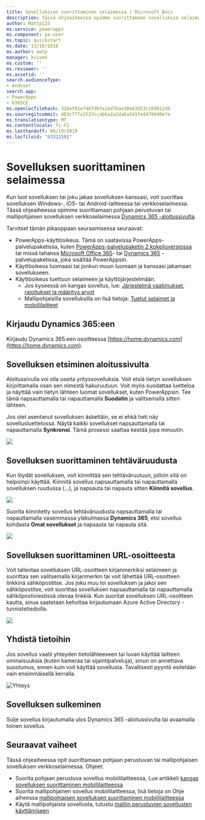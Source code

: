```yaml
---
title: Sovelluksien suorittaminen selaimessa | Microsoft Docs
description: Tässä ohjeaiheessa opimme suorittamaan sovelluksia selaimessa
author: Mattp123
ms.service: powerapps
ms.component: pa-user
ms.topic: quickstart
ms.date: 11/16/2018
ms.author: matp
manager: kvivek
ms.custom: ''
ms.reviewer: ''
ms.assetid: ''
search.audienceType:
- enduser
search.app:
- PowerApps
- D365CE
ms.openlocfilehash: 31bef01ef46fd0fe2ed7bae30e63d53c169812db
ms.sourcegitcommit: 483c777a1537ccab6a2a2da6a5d1fe4470dd0e7e
ms.translationtype: MT
ms.contentlocale: fi-FI
ms.lasthandoff: 06/19/2019
ms.locfileid: "63321591"
---
```

# <a name="run-an-app-in-a-web-browser"></a>Sovelluksen suorittaminen selaimessa
Kun luot sovelluksen tai joku jakaa sovelluksen kanssasi, voit suorittaa sovelluksen Windows-, iOS- tai Android-laitteessa tai verkkoselaimessa. Tässä ohjeaiheessa opimme suorittamaan pohjaan perustuvan tai mallipohjaisen sovelluksen verkkoselaimessa [Dynamics 365 -aloitussivulta](https://home.dynamics.com).

Tarvitset tämän pikaoppaan seuraamisessa seuraavat:
- PowerApps-käyttöoikeus. Tämä on saatavissa PowerApps-palvelupaketissa, kuten [PowerApps-palvelupaketin 2 kokeiluversiossa](https://docs.microsoft.com/powerapps/maker/signup-for-powerapps) tai missä tahansa [Microsoft Office 365](https://signup.microsoft.com/Signup?OfferId=467eab54-127b-42d3-b046-3844b860bebf&dl=O365_BUSINESS_PREMIUM&ali=1)- tai [Dynamics 365](https://dynamics.microsoft.com/pricing/) -palvelupaketissa, joka sisältää PowerAppsin. 
- Käyttöoikeus luomaasi tai jonkun muun luomaan ja kanssasi jakamaan sovellukseen.
- Käyttöoikeus tuettuun selaimeen ja käyttöjärjestelmään.
   - Jos kyseessä on kangas sovellus, lue: [Järjestelmä vaatimukset, rajoitukset ja määritys arvot](../maker/canvas-apps/limits-and-config.md)
   - Mallipohjaisilla sovelluksilla on lisä tietoja: [Tuetut selaimet ja mobiililaitteet](https://docs.microsoft.com/dynamics365/customer-engagement/admin/supported-web-browsers-and-mobile-devices)


## <a name="sign-in-to-dynamics-365"></a>Kirjaudu Dynamics 365:een
Kirjaudu Dynamics 365:een osoitteessa [https://home.dynamics.com](https://home.dynamics.com).

## <a name="find-an-app-on-the-home-page"></a>Sovelluksen etsiminen aloitussivulta
Aloitussivulla voi olla useita yrityssovelluksia. Voit etsiä tietyn sovelluksen kirjoittamalla osan sen nimestä hakuruutuun. Voit myös suodattaa luetteloa ja näyttää vain tietyn lähteen luomat sovellukset, kuten PowerAppsin. Tee tämä napsauttamalla tai napauttamalla **Suodatin** ja valitsemalla sitten lähteen.

Jos olet asentanut sovelluksen äskettäin, se ei ehkä heti näy sovellusluettelossa. Näytä kaikki sovellukset napsauttamalla tai napauttamalla **Synkronoi**. Tämä prosessi saattaa kestää jopa minuutin.

![](./media/run-app-browser/dynamics-365-home.png)

## <a name="run-an-app-from-the-task-pane"></a>Sovelluksen suorittaminen tehtäväruudusta
Kun löydät sovelluksen, voit kiinnittää sen tehtäväruutuun, jolloin sitä on helpompi käyttää. Kiinnitä sovellus napsauttamalla tai napauttamalla sovelluksen ruudussa (...), ja napsauta tai napauta sitten **Kiinnitä sovellus**.

![](./media/run-app-browser/homepage-pin.png)

Suorita kiinnitetty sovellus tehtäväruudusta napsauttamalla tai napauttamalla vasemmassa yläkulmassa **Dynamics 365**, etsi sovellus kohdasta **Omat sovellukset** ja napsauta tai napauta sitä.

![](./media/run-app-browser/taskpane.png)

## <a name="run-an-app-from-a-url"></a>Sovelluksen suorittaminen URL-osoitteesta
Voit tallentaa sovelluksen URL-osoitteen kirjanmerkiksi selaimeen ja suorittaa sen valitsemalla kirjanmerkin tai voit lähettää URL-osoitteen linkkinä sähköpostitse. Jos joku muu loi sovelluksen ja jakoi sen sähköpostitse, voit suorittaa sovelluksen napsauttamalla tai napauttamalla sähköpostiviestissä olevaa linkkiä. Kun suoritat sovelluksen URL-osoitteen kautta, sinua saatetaan kehottaa kirjautumaan Azure Active Directory -tunnistetiedoilla.

![](./media/run-app-browser/web-login.png)

## <a name="connect-to-data"></a>Yhdistä tietoihin
Jos sovellus vaatii yhteyden tietolähteeseen tai luvan käyttää laitteen ominaisuuksia (kuten kameraa tai sijaintipalveluja), sinun on annettava suostumus, ennen kuin voit käyttää sovellusta. Tavallisesti pyyntö esitetään vain ensimmäisellä kerralla.

![Yhteys](./media/run-app-browser/app-connection.png)

## <a name="close-an-app"></a>Sovelluksen sulkeminen
Sulje sovellus kirjautumalla ulos Dynamics 365 -aloitussivulta tai avaamalla toinen sovellus.

## <a name="next-steps"></a>Seuraavat vaiheet
Tässä ohjeaiheessa opit suorittamaan pohjaan perustuvan tai mallipohjaisen sovelluksen verkkoselaimessa. Ohjeet:
- Suorita pohjaan perustuva sovellus mobiililaitteessa, Lue artikkeli [kangas sovelluksen suorittaminen mobiililaitteessa](run-app-client.md)
- Suorita mallipohjainen sovellus mobiililaitteessa, lisä tietoja on Ohje aiheessa [mallipohjaisen sovelluksen suorittaminen mobiililaitteessa](run-app-client-model-driven.md)
- Käytä mallipohjaista sovellusta, tutustu [malliin perustuvien sovellusten käyttämiseen](use-model-driven-apps.md)

